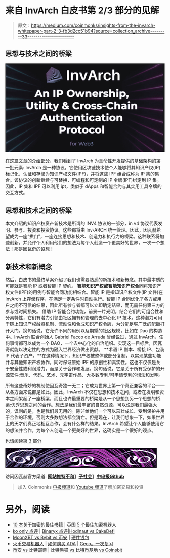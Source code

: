 # 来自 InvArch 白皮书第 2/3 部分的见解

> 原文：<https://medium.com/coinmonks/insights-from-the-invarch-whitepaper-part-2-3-fb3d2cc51b94?source=collection_archive---------33----------------------->

## 思想与技术之间的桥梁

![](img/974f74870c7c5d3bab71e0a36cfef063.png)

[在这篇文章的介绍部分](/@Cap_0438/insights-from-the-invarch-whitepaper-part-1-3-4e05d333370a)，我们看到了 InvArch 为革命性开发提供的基础架构的第一批元素:
InvArch 是一种协议，它使用区块链技术使个人能够将其知识产权(IP)标记化、认证和存储为知识产权文件(IPF)，并将这些 IPF 组合成称为 IP 集的集合。该协议的创新继续与可替换，可编程和可定制的 IP 令牌(IPT)绑定到 IP 集。因此，IP 集和 IPF 可以利用 ipt，类似于 dApps 和智能合约与其实用工具令牌的交互方式。

## 思想和技术之间的桥梁

本文介绍的知识产权资产新技术是所谓的 INV4 协议的一部分，in v4 协议代表发明、参与、投资和投资协议。这些都将由 Inv-ARCH 统一管理。因此，因瓦赫希望成为一座“拱门”，一座连接思想和技术、创造力和执行力的桥梁。这种联系将加速创新，并允许个人利用他们的想法为每个人创造一个更美好的世界，一次一个想法！那是因瓦奇的设想！

## 新技术和新概念

然后，白皮书的最终草案介绍了我们也需要熟悉的新技术和新概念。其中最本质的可能就是智能 IP 或者智能 IP 契约。
**智能知识产权或智能知识产权合同**将知识产权文件(IPF)的用例与智能合同功能相结合。智能 IP 是指知识产权文件(IP 文件)在 InvArch 上存储程序，在满足一定条件时自动执行。智能 IP 合同优化了各方或用户之间不可信的结果，因此所有参与者都可以立即确定结果，而无需任何第三方的参与或时间损失。
借助 IP 智能合约功能，前景一片光明。结合它们的可组合性和分离特性，它们有潜力引领由社区拥有和管理的去中心化 IP 技术。这种潜力可用于链上知识产权融资机制、流动性和合成知识产权令牌，为分配足够广泛的配额打开大门。换句话说，它允许不同的用例以及期望的社区规模，比如在 Dao 的构造中。InvArch 联合创始人 Gabriel Facco de Arruda 曾经说过，通过 InvArch，任何事情都可以成为一个 DAO，一个去中心化的自治组织。实现这一目标后，因瓦奇就能以决定性的方式为融入世界经济做出贡献。
**术语 IP 副本、桥接 IP、包装 IP 代表子资产。**在这种情况下，知识产权被整体或部分复制，以实现某些功能并与其他知识产权协作，同时保证原始 IPF 的原创性和真实性。这也不仅仅是关于安全性或利润潜力，而是关于合作和发展。换句话说，它是关于所有受保护的开源软件:音乐、代码、艺术、元宇宙作品、大多数专利/可申请专利的想法和发明。

所有这些奇妙的机制使因瓦奇独一无二；它成为世界上第一个真正兼容的平台——从各方面来说都是如此。因此，InvArch 不仅在思想和技术之间，或者在发明和资本之间架起了一座桥梁，而且也许最重要的桥梁是从一个思想到另一个思想的桥梁:优秀思想之间的合作。想法是我们最丰富的自然资源，可以说是我们最强大的，讽刺的是，也是我们最无用的。除非给他们一个可以茁壮成长、受到保护并用于合作的环境，否则大多数想法都会消亡。但是现在，让我们想象一下，如果世界上的天才们真正地相互合作，会有什么样的结果。InvArch 希望让个人能够使用它的想法并合作，为每个人创造一个更美好的世界，这确实是一个很好的观点。

[也请阅读第 3 部分](/@Cap_0438/insights-from-the-invarch-whitepaper-part-3-3-d4ad10a15cf7)

![](img/dc9aa7344a96492664b088998afb3e34.png)

访问因瓦赫官方渠道:
[**网站**](https://invarch.network/)[**推特**](https://twitter.com/InvArchNetwork)[**不和**](https://discord.gg/J5Qwcb7tbN)】[**子社会**](https://app.subsocial.network/5857)】[**中**](https://invarch.medium.com/)[**电报**](https://t.me/InvArch)[**Github**](https://github.com/Invarch)

> 加入 Coinmonks [电报频道](https://t.me/coincodecap)和 [Youtube 频道](https://www.youtube.com/c/coinmonks/videos)了解加密交易和投资

# 另外，阅读

*   [10 本关于加密的最佳书籍](https://coincodecap.com/best-crypto-books) | [英国 5 个最佳加密机器人](https://coincodecap.com/uk-trading-bots)
*   [ko only 点评](https://coincodecap.com/koinly-review) | [Binaryx 点评](https://coincodecap.com/binaryx-review)|[Hodlnaut vs CakeDefi](https://coincodecap.com/hodlnaut-vs-cakedefi-vs-celsius)
*   [MoonXBT vs Bybit vs 币安](https://coincodecap.com/bybit-binance-moonxbt) | [硬件钱包](/coinmonks/hardware-wallets-dfa1211730c6)
*   [火币交易机器人](https://coincodecap.com/huobi-trading-bot) | [如何购买 ADA](https://coincodecap.com/buy-ada-cardano) | [Geco。一次复习](https://coincodecap.com/geco-one-review)
*   [币安 vs 比特邮票](https://coincodecap.com/binance-vs-bitstamp) | [比特熊猫 vs 比特币基地 vs Coinsbit](https://coincodecap.com/bitpanda-coinbase-coinsbit)